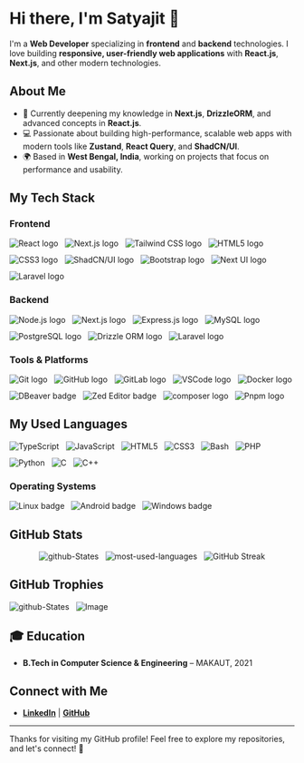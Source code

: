 # Hi there, I'm Satyajit 👋



I'm a **Web Developer** specializing in **frontend** and **backend** technologies. I love building **responsive, user-friendly web applications** with **React.js**, **Next.js**, and other modern technologies.

## About Me

- 🌱 Currently deepening my knowledge in **Next.js**, **DrizzleORM**, and advanced concepts in **React.js**.
- 💻 Passionate about building high-performance, scalable web apps with modern tools like **Zustand**, **React Query**, and **ShadCN/UI**.
- 🌍 Based in **West Bengal, India**, working on projects that focus on performance and usability.

## My Tech Stack

### Frontend

<div class="images-container-flex" style="display: flex; flex-wrap: wrap; justify-content: start; margin-bottom: 20px; gap:12px;" style="display: flex; flex-wrap: wrap; justify-content: start; margin-bottom: 20px; gap:12px;"> <img src="https://img.shields.io/badge/-React.js-61DAFB?logo=react&logoColor=black" alt="React logo" /> <img src="https://img.shields.io/badge/-Next.js-000000?logo=next.js&logoColor=white" alt="Next.js logo" /> <img src="https://img.shields.io/badge/-Tailwind%20CSS-38BDF8?logo=tailwind-css&logoColor=white" alt="Tailwind CSS logo" /> <img src="https://img.shields.io/badge/-HTML5-E34F26?logo=html5&logoColor=white" alt="HTML5 logo" /> <img src="https://img.shields.io/badge/-CSS3-1572B6?logo=css3&logoColor=white" alt="CSS3 logo" /> <img src="https://img.shields.io/badge/-ShadCN%20UI-0D1F2B?logo=shadcn&logoColor=white" alt="ShadCN/UI logo" /> <img src="https://img.shields.io/badge/-Bootstrap-563D7C?logo=bootstrap&logoColor=white" alt="Bootstrap logo" /> <img src="https://img.shields.io/badge/-Next%20UI-000442?logo=nextui&logoColor=white" alt="Next UI logo" /> <img src="https://img.shields.io/badge/-Laravel-FF2D20?logo=laravel&logoColor=white" alt="Laravel logo" /> </div>


### Backend

<div class="images-container-flex" style="display: flex; flex-wrap: wrap; justify-content: start; margin-bottom: 20px; gap:12px;"> <img src="https://img.shields.io/badge/-Node.js-339933?logo=node.js&logoColor=white" alt="Node.js logo" /> <img src="https://img.shields.io/badge/-Next.js-000000?logo=next.js&logoColor=white" alt="Next.js logo" /> <img src="https://img.shields.io/badge/-Express.js-000000?logo=express&logoColor=white" alt="Express.js logo" /> <img src="https://img.shields.io/badge/-MySQL-4479A1?logo=mysql&logoColor=white" alt="MySQL logo" /> <img src="https://img.shields.io/badge/-PostgreSQL-336791?logo=postgresql&logoColor=white" alt="PostgreSQL logo" /> <img src="https://img.shields.io/badge/-DrizzleORM-4B8B3B?logo=drizzle&logoColor=white" alt="Drizzle ORM logo" /> <img src="https://img.shields.io/badge/-Laravel-FF2D20?logo=laravel&logoColor=white" alt="Laravel logo" /> </div>


### Tools & Platforms

<div class="images-container-flex" style="display: flex; flex-wrap: wrap; justify-content: start; margin-bottom: 20px; gap:12px;"> <img src="https://img.shields.io/badge/-Git-F05032?logo=git&logoColor=white" alt="Git logo" /> <img src="https://img.shields.io/badge/-GitHub-181717?logo=github&logoColor=white" alt="GitHub logo" /> <img src="https://img.shields.io/badge/-GitLab-FCA121?logo=gitlab&logoColor=white" alt="GitLab logo" /> <img src="https://img.shields.io/badge/-VS%20Code-0078D4?logo=visual-studio-code&logoColor=white" alt="VSCode logo" /> <img src="https://img.shields.io/badge/-Docker-2496ED?logo=docker&logoColor=white" alt="Docker logo" /> <img src="https://img.shields.io/badge/-DBeaver-4C6A92?logo=dbeaver&logoColor=white" alt="DBeaver badge" /> <img src="https://img.shields.io/badge/-Zed-333333?logo=zed&logoColor=white" alt="Zed Editor badge" /> <img src="https://img.shields.io/badge/-composer-885630?logo=composer&logoColor=white" alt="composer logo" /> <img src="https://img.shields.io/badge/-Pnpm-F69220?logo=pnpm&logoColor=white" alt="Pnpm logo" /> </div>


## My Used Languages

<div class="images-container-flex" style="display: flex; flex-wrap: wrap; justify-content: start; margin-bottom: 20px; gap:12px;"> <img src="https://img.shields.io/badge/-TypeScript-3178C6?logo=typescript&logoColor=white" alt="TypeScript" /> <img src="https://img.shields.io/badge/-JavaScript-F7DF1E?logo=javascript&logoColor=black" alt="JavaScript" /> <img src="https://img.shields.io/badge/-HTML5-E34F26?logo=html5&logoColor=white" alt="HTML5" /> <img src="https://img.shields.io/badge/-CSS3-1572B6?logo=css3&logoColor=white" alt="CSS3" /> <img src="https://img.shields.io/badge/-Bash-4EAA25?logo=gnubash&logoColor=white" alt="Bash" /> <img src="https://img.shields.io/badge/-PHP-777BB4?logo=php&logoColor=white" alt="PHP" /> <img src="https://img.shields.io/badge/-Python-3776AB?logo=python&logoColor=white" alt="Python" /> <img src="https://img.shields.io/badge/-C-00599C?logo=c&logoColor=white" alt="C" /> <img src="https://img.shields.io/badge/-C%20++-00599C?logo=c%2B%2B&logoColor=white" alt="C++" /> </div>


### Operating Systems

<div class="images-container-flex" style="display: flex; flex-wrap: wrap; justify-content: start; margin-bottom: 20px; gap:12px;"> <img src="https://img.shields.io/badge/-Linux-FCC624?logo=linux&logoColor=black" alt="Linux badge" /> <img src="https://img.shields.io/badge/-Android-3DDC84?logo=android&logoColor=white" alt="Android badge" /> <img src="https://img.shields.io/badge/-windows-0078D6?logo=windows&logoColor=white" alt="Windows badge" /> </div>


## GitHub Stats

<div class="images-container-flex fun" style=" display: flex; flex-wrap: wrap; justify-content: center; align-items:center; margin-bottom: 20px; gap:12px; gap: 12px;"> <div class="image-wrapper" class=" display: flex; flex-wrap: wrap; justify-content: center; align-items:center;  height: 100%; width: 50%;"> <img class=" width: 100%; height: 100%;" src="https://github-states.vercel.app/api?username=Its-Satyajit&show_icons=true\&show=reviews,discussions_started,discussions_answered,prs_merged,prs_merged_percentage&theme=transparent" alt="github-States" /> </div> <div class="image-wrapper" class=" display: flex; flex-wrap: wrap; justify-content: center; align-items:center; height: 100%; width: 50%;"> <img class=" width: 100%; height: 100%;" src="https://github-states.vercel.app/api/top-langs/?username=Its-Satyajit&langs_count=8&layout=donut&theme=transparent" alt="most-used-languages" /> </div> <div class="image-wrapper" class=" display: flex; flex-wrap: wrap; justify-content: center; align-items:center; height: 100%; width: 50%;"> <img class=" width: 100%; height: 100%;" src="https://github-readme-streak-stats.herokuapp.com?user=Its-Satyajit&theme=transparent&hide_border=false&date_format=j%20M%5B%20Y%5D" alt="GitHub Streak" /> </div> </div>

## GitHub Trophies

<div class="images-container-flex fun" style=" display: flex; flex-wrap: wrap; justify-content: start; margin-bottom: 20px; gap:12px;"> <img src="https://github-profile-trophy.vercel.app/?username=Its-Satyajit&theme=gruvbox&no-frame=true&no-bg=true&column=9" alt="github-States" /> <picture> <source srcset="https://raw.githubusercontent.com/Its-Satyajit/Its-Satyajit/output/github-contribution-grid-snake.svg " media="(prefers-color-scheme: light)" /> <source srcset="https://raw.githubusercontent.com/Its-Satyajit/Its-Satyajit/output/github-contribution-grid-snake-dark.svg " media="(prefers-color-scheme: dark)" /> <img src="lhttps://raw.githubusercontent.com/Its-Satyajit/Its-Satyajit/output/github-contribution-grid-snake-dark.svg" alt="Image" /> </picture> </div>




## 🎓 Education

- **B.Tech in Computer Science & Engineering** – MAKAUT, 2021

## Connect with Me

- **[LinkedIn](https://www.linkedin.com/in/satyajit0013/)** | **[GitHub](https://github.com/Its-Satyajit)**

---

Thanks for visiting my GitHub profile! Feel free to explore my repositories, and let's connect! 🚀
